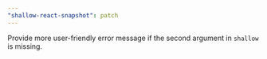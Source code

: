 ```yaml
---
"shallow-react-snapshot": patch
---
```


Provide more user-friendly error message if the second argument in `shallow` is missing.
